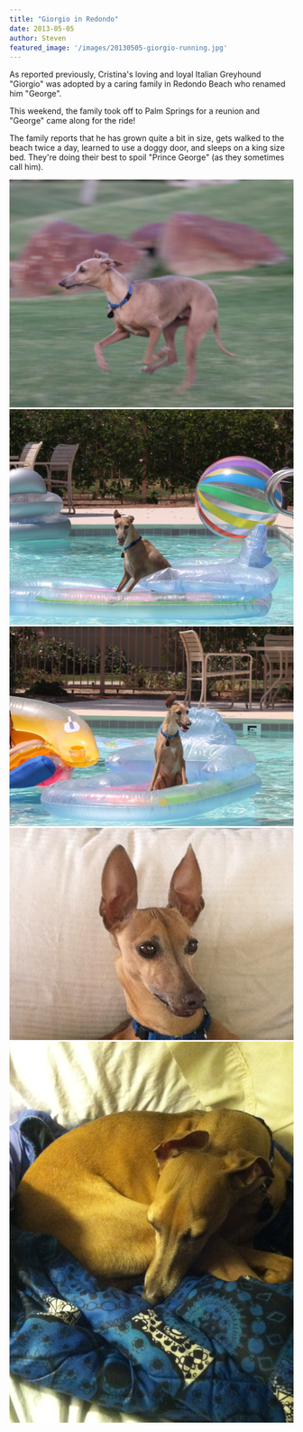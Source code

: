 ```yaml
---
title: "Giorgio in Redondo"
date: 2013-05-05
author: Steven
featured_image: '/images/20130505-giorgio-running.jpg'
---
```


As reported previously, Cristina's loving and loyal Italian Greyhound "Giorgio" was adopted by a caring family in Redondo Beach who renamed him "George". 

This weekend, the family took off to Palm Springs for a reunion and "George" came along for the ride!

The family reports that he has grown quite a bit in size, gets walked to the beach twice a day, learned to use a doggy door, and sleeps on a king size bed. They're doing their best to spoil "Prince George" (as they sometimes call him).

<div class="gallery" data-columns="1">
	<img src="/images/20130505-giorgio-running.jpg">
	<img src="/images/20130505-giorgio-pool2.jpg">
	<img src="/images/20130505-giorgio-pool1.jpg">
	<img src="/images/20130505-giorgio-2ear.jpg">
	<img src="/images/20130505-giorgio-curled.jpg">
</div>

